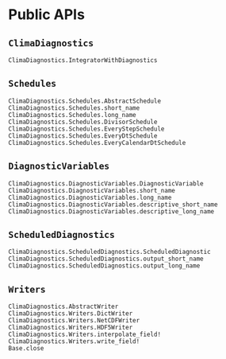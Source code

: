 # Public APIs

## `ClimaDiagnostics`

```@docs
ClimaDiagnostics.IntegratorWithDiagnostics
```

## `Schedules`

```@docs
ClimaDiagnostics.Schedules.AbstractSchedule
ClimaDiagnostics.Schedules.short_name
ClimaDiagnostics.Schedules.long_name
ClimaDiagnostics.Schedules.DivisorSchedule
ClimaDiagnostics.Schedules.EveryStepSchedule
ClimaDiagnostics.Schedules.EveryDtSchedule
ClimaDiagnostics.Schedules.EveryCalendarDtSchedule
```

## `DiagnosticVariables`

```@docs
ClimaDiagnostics.DiagnosticVariables.DiagnosticVariable
ClimaDiagnostics.DiagnosticVariables.short_name
ClimaDiagnostics.DiagnosticVariables.long_name
ClimaDiagnostics.DiagnosticVariables.descriptive_short_name
ClimaDiagnostics.DiagnosticVariables.descriptive_long_name
```

## `ScheduledDiagnostics`

```@docs
ClimaDiagnostics.ScheduledDiagnostics.ScheduledDiagnostic
ClimaDiagnostics.ScheduledDiagnostics.output_short_name
ClimaDiagnostics.ScheduledDiagnostics.output_long_name
```


## `Writers`

```@docs
ClimaDiagnostics.AbstractWriter
ClimaDiagnostics.Writers.DictWriter
ClimaDiagnostics.Writers.NetCDFWriter
ClimaDiagnostics.Writers.HDF5Writer
ClimaDiagnostics.Writers.interpolate_field!
ClimaDiagnostics.Writers.write_field!
Base.close
```
